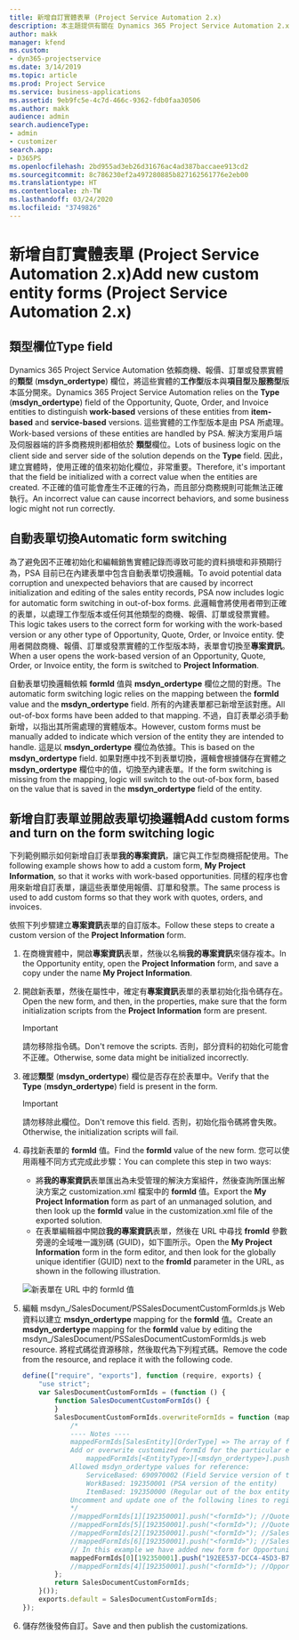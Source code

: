 ```yaml
---
title: 新增自訂實體表單 (Project Service Automation 2.x)
description: 本主題提供有關在 Dynamics 365 Project Service Automation 2.x 中如何為商機、報價、訂單或發票新增自訂實體表單的資訊。
author: makk
manager: kfend
ms.custom:
- dyn365-projectservice
ms.date: 3/14/2019
ms.topic: article
ms.prod: Project Service
ms.service: business-applications
ms.assetid: 9eb9fc5e-4c7d-466c-9362-fdb0faa30506
ms.author: makk
audience: admin
search.audienceType:
- admin
- customizer
search.app:
- D365PS
ms.openlocfilehash: 2bd955ad3eb26d31676ac4ad387baccaee913cd2
ms.sourcegitcommit: 8c786230ef2a497280885b827162561776e2eb00
ms.translationtype: HT
ms.contentlocale: zh-TW
ms.lasthandoff: 03/24/2020
ms.locfileid: "3749826"
---
```

# <a name="add-new-custom-entity-forms-project-service-automation-2x"></a><span data-ttu-id="4a228-103">新增自訂實體表單 (Project Service Automation 2.x)</span><span class="sxs-lookup"><span data-stu-id="4a228-103">Add new custom entity forms (Project Service Automation 2.x)</span></span>

## <a name="type-field"></a><span data-ttu-id="4a228-104">類型欄位</span><span class="sxs-lookup"><span data-stu-id="4a228-104">Type field</span></span> 

<span data-ttu-id="4a228-105">Dynamics 365 Project Service Automation 依賴商機、報價、訂單或發票實體的**類型** (**msdyn\_ordertype**) 欄位，將這些實體的**工作型**版本與**項目型**及**服務型**版本區分開來。</span><span class="sxs-lookup"><span data-stu-id="4a228-105">Dynamics 365 Project Service Automation relies on the **Type** (**msdyn\_ordertype**) field of the Opportunity, Quote, Order, and Invoice entities to distinguish **work-based** versions of these entities from **item-based** and **service-based** versions.</span></span> <span data-ttu-id="4a228-106">這些實體的工作型版本是由 PSA 所處理。</span><span class="sxs-lookup"><span data-stu-id="4a228-106">Work-based versions of these entities are handled by PSA.</span></span> <span data-ttu-id="4a228-107">解決方案用戶端及伺服器端的許多商務規則都相依於 **類型**欄位。</span><span class="sxs-lookup"><span data-stu-id="4a228-107">Lots of business logic on the client side and server side of the solution depends on the **Type** field.</span></span> <span data-ttu-id="4a228-108">因此，建立實體時，使用正確的值來初始化欄位，非常重要。</span><span class="sxs-lookup"><span data-stu-id="4a228-108">Therefore, it's important that the field be initialized with a correct value when the entities are created.</span></span> <span data-ttu-id="4a228-109">不正確的值可能會產生不正確的行為，而且部分商務規則可能無法正確執行。</span><span class="sxs-lookup"><span data-stu-id="4a228-109">An incorrect value can cause incorrect behaviors, and some business logic might not run correctly.</span></span>

## <a name="automatic-form-switching"></a><span data-ttu-id="4a228-110">自動表單切換</span><span class="sxs-lookup"><span data-stu-id="4a228-110">Automatic form switching</span></span>

<span data-ttu-id="4a228-111">為了避免因不正確初始化和編輯銷售實體記錄而導致可能的資料損壞和非預期行為，PSA 目前已在內建表單中包含自動表單切換邏輯。</span><span class="sxs-lookup"><span data-stu-id="4a228-111">To avoid potential data corruption and unexpected behaviors that are caused by incorrect initialization and editing of the sales entity records, PSA now includes logic for automatic form switching in out-of-box forms.</span></span> <span data-ttu-id="4a228-112">此邏輯會將使用者帶到正確的表單，以處理工作型版本或任何其他類型的商機、報價、訂單或發票實體。</span><span class="sxs-lookup"><span data-stu-id="4a228-112">This logic takes users to the correct form for working with the work-based version or any other type of Opportunity, Quote, Order, or Invoice entity.</span></span> <span data-ttu-id="4a228-113">使用者開啟商機、報價、訂單或發票實體的工作型版本時，表單會切換至**專案資訊**。</span><span class="sxs-lookup"><span data-stu-id="4a228-113">When a user opens the work-based version of an Opportunity, Quote, Order, or Invoice entity, the form is switched to **Project Information**.</span></span>

<span data-ttu-id="4a228-114">自動表單切換邏輯依賴 **formId** 值與 **msdyn\_ordertype** 欄位之間的對應。</span><span class="sxs-lookup"><span data-stu-id="4a228-114">The automatic form switching logic relies on the mapping between the **formId** value and the **msdyn\_ordertype** field.</span></span> <span data-ttu-id="4a228-115">所有的內建表單都已新增至該對應。</span><span class="sxs-lookup"><span data-stu-id="4a228-115">All out-of-box forms have been added to that mapping.</span></span> <span data-ttu-id="4a228-116">不過，自訂表單必須手動新增，以指出其所需處理的實體版本。</span><span class="sxs-lookup"><span data-stu-id="4a228-116">However, custom forms must be manually added to indicate which version of the entity they are intended to handle.</span></span> <span data-ttu-id="4a228-117">這是以 **msdyn\_ordertype** 欄位為依據。</span><span class="sxs-lookup"><span data-stu-id="4a228-117">This is based on the **msdyn\_ordertype** field.</span></span> <span data-ttu-id="4a228-118">如果對應中找不到表單切換，邏輯會根據儲存在實體之 **msdyn\_ordertype** 欄位中的值，切換至內建表單。</span><span class="sxs-lookup"><span data-stu-id="4a228-118">If the form switching is missing from the mapping, logic will switch to the out-of-box form, based on the value that is saved in the **msdyn\_ordertype** field of the entity.</span></span>

## <a name="add-custom-forms-and-turn-on-the-form-switching-logic"></a><span data-ttu-id="4a228-119">新增自訂表單並開啟表單切換邏輯</span><span class="sxs-lookup"><span data-stu-id="4a228-119">Add custom forms and turn on the form switching logic</span></span>

<span data-ttu-id="4a228-120">下列範例顯示如何新增自訂表單**我的專案資訊**，讓它與工作型商機搭配使用。</span><span class="sxs-lookup"><span data-stu-id="4a228-120">The following example shows how to add a custom form, **My Project Information**, so that it works with work-based opportunities.</span></span> <span data-ttu-id="4a228-121">同樣的程序也會用來新增自訂表單，讓這些表單使用報價、訂單和發票。</span><span class="sxs-lookup"><span data-stu-id="4a228-121">The same process is used to add custom forms so that they work with quotes, orders, and invoices.</span></span>

<span data-ttu-id="4a228-122">依照下列步驟建立**專案資訊**表單的自訂版本。</span><span class="sxs-lookup"><span data-stu-id="4a228-122">Follow these steps to create a custom version of the **Project Information** form.</span></span>

1. <span data-ttu-id="4a228-123">在商機實體中，開啟**專案資訊**表單，然後以名稱**我的專案資訊**來儲存複本。</span><span class="sxs-lookup"><span data-stu-id="4a228-123">In the Opportunity entity, open the **Project Information** form, and save a copy under the name **My Project Information**.</span></span>
2. <span data-ttu-id="4a228-124">開啟新表單，然後在屬性中，確定有**專案資訊**表單的表單初始化指令碼存在。</span><span class="sxs-lookup"><span data-stu-id="4a228-124">Open the new form, and then, in the properties, make sure that the form initialization scripts from the **Project Information** form are present.</span></span> 

    > [!IMPORTANT]
    > <span data-ttu-id="4a228-125">請勿移除指令碼。</span><span class="sxs-lookup"><span data-stu-id="4a228-125">Don't remove the scripts.</span></span> <span data-ttu-id="4a228-126">否則，部分資料的初始化可能會不正確。</span><span class="sxs-lookup"><span data-stu-id="4a228-126">Otherwise, some data might be initialized incorrectly.</span></span>

3. <span data-ttu-id="4a228-127">確認**類型** (**msdyn\_ordertype**) 欄位是否存在於表單中。</span><span class="sxs-lookup"><span data-stu-id="4a228-127">Verify that the **Type** (**msdyn\_ordertype**) field is present in the form.</span></span> 

    > [!IMPORTANT]
    > <span data-ttu-id="4a228-128">請勿移除此欄位。</span><span class="sxs-lookup"><span data-stu-id="4a228-128">Don't remove this field.</span></span> <span data-ttu-id="4a228-129">否則，初始化指令碼將會失敗。</span><span class="sxs-lookup"><span data-stu-id="4a228-129">Otherwise, the initialization scripts will fail.</span></span>

4. <span data-ttu-id="4a228-130">尋找新表單的 **formId** 值。</span><span class="sxs-lookup"><span data-stu-id="4a228-130">Find the **formId** value of the new form.</span></span> <span data-ttu-id="4a228-131">您可以使用兩種不同方式完成此步驟：</span><span class="sxs-lookup"><span data-stu-id="4a228-131">You can complete this step in two ways:</span></span>

    - <span data-ttu-id="4a228-132">將**我的專案資訊**表單匯出為未受管理的解決方案組件，然後查詢所匯出解決方案之 customization.xml 檔案中的 **formId** 值。</span><span class="sxs-lookup"><span data-stu-id="4a228-132">Export the **My Project Information** form as part of an unmanaged solution, and then look up the **formId** value in the customization.xml file of the exported solution.</span></span>
    - <span data-ttu-id="4a228-133">在表單編輯器中開啟**我的專案資訊**表單，然後在 URL 中尋找 **fromId** 參數旁邊的全域唯一識別碼 (GUID)，如下圖所示。</span><span class="sxs-lookup"><span data-stu-id="4a228-133">Open the **My Project Information** form in the form editor, and then look for the globally unique identifier (GUID) next to the **fromId** parameter in the URL, as shown in the following illustration.</span></span>

    ![新表單在 URL 中的 formId 值](media/how-to-add-custom-forms-in-v2.0.png)

5. <span data-ttu-id="4a228-135">編輯 msdyn\_/SalesDocument/PSSalesDocumentCustomFormIds.js Web 資料以建立 **msdyn\_ordertype** mapping for the **formId** 值。</span><span class="sxs-lookup"><span data-stu-id="4a228-135">Create an **msdyn\_ordertype** mapping for the **formId** value by editing the msdyn\_/SalesDocument/PSSalesDocumentCustomFormIds.js web resource.</span></span> <span data-ttu-id="4a228-136">將程式碼從資源移除，然後取代為下列程式碼。</span><span class="sxs-lookup"><span data-stu-id="4a228-136">Remove the code from the resource, and replace it with the following code.</span></span>

    ```javascript
    define(["require", "exports"], function (require, exports) {
        "use strict";
        var SalesDocumentCustomFormIds = (function () {
            function SalesDocumentCustomFormIds() {
            }
            SalesDocumentCustomFormIds.overwriteFormIds = function (mappedFormIds) {
                /*
                ---- Notes ----
                mappedFormIds[SalesEntity][OrderType] => The array of forms IDs that support particular entity and order type
                Add or overwrite customized formId for the particular entity and order type by calling:
                    mappedFormIds[<EntityType>][<msdyn_ordertype>].push("<formId>");
                Allowed msdyn_ordertype values for reference:
                    ServiceBased: 690970002 (Field Service version of the entity)
                    WorkBased: 192350001 (PSA version of the entity)
                    ItemBased: 192350000 (Regular out of the box entity)
                Uncomment and update one of the following lines to register custom PSA form for required entity:
                */      
                //mappedFormIds[1][192350001].push("<formId>"); //Quote
                //mappedFormIds[5][192350001].push("<formId>"); //Quote Line
                //mappedFormIds[2][192350001].push("<formId>"); //Sales Order
                //mappedFormIds[6][192350001].push("<formId>"); //Sales Order Line
                // In this example we have added new form for Opportunity
                mappedFormIds[0][192350001].push("192EE537-DCC4-45D3-B7AF-EA694B9113D2"); //Opportunity
                //mappedFormIds[4][192350001].push("<formId>"); //Opportunity Line
            };
            return SalesDocumentCustomFormIds;
        }());
        exports.default = SalesDocumentCustomFormIds;
    });
    ```

6. <span data-ttu-id="4a228-137">儲存然後發佈自訂。</span><span class="sxs-lookup"><span data-stu-id="4a228-137">Save and then publish the customizations.</span></span>
